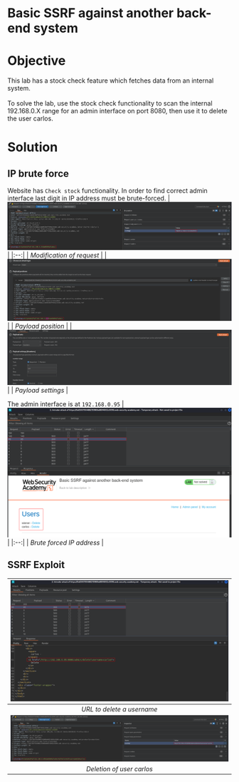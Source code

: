 # Basic SSRF against another back-end system
# Objective
This lab has a stock check feature which fetches data from an internal system.\
\
To solve the lab, use the stock check functionality to scan the internal 192.168.0.X range for an admin interface on port 8080, then use it to delete the user carlos.

# Solution
## IP brute force
Website has `Check stock` functionality. In order to find correct admin interface last digit in IP address must be brute-forced.
|![](Images/image-6.png)|
|:--:| 
| *Modification of request* |
|![](Images/image-7.png)|
| *Payload position* |
|![](Images/image-8.png)|
| *Payload settings* |

The admin interface is at `192.168.0.95`
|![](Images/image-9.png)|
|:--:| 
| *Brute forced IP address* |

## SSRF Exploit
|![](Images/image-10.png)|
|:--:| 
| *URL to delete a username* |
|![](Images/image-11.png)|
| *Deletion of user carlos* |
